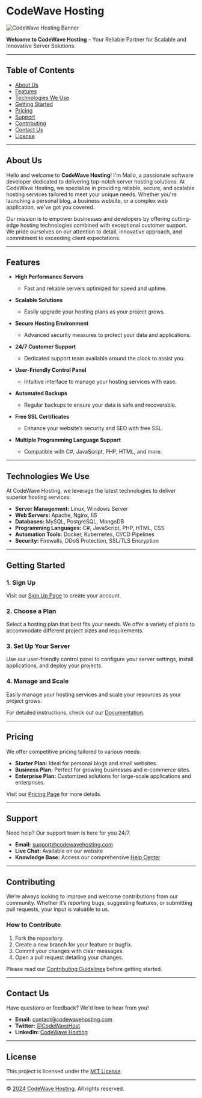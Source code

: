 # CodeWave Hosting

![CodeWave Hosting Banner](https://yourdomain.com/path-to-banner-image.png)

**Welcome to CodeWave Hosting** – Your Reliable Partner for Scalable and Innovative Server Solutions.

---

## Table of Contents

- [About Us](#about-us)
- [Features](#features)
- [Technologies We Use](#technologies-we-use)
- [Getting Started](#getting-started)
- [Pricing](#pricing)
- [Support](#support)
- [Contributing](#contributing)
- [Contact Us](#contact-us)
- [License](#license)

---

## About Us

Hello and welcome to **CodeWave Hosting**! I'm Mailo, a passionate software developer dedicated to delivering top-notch server hosting solutions. At CodeWave Hosting, we specialize in providing reliable, secure, and scalable hosting services tailored to meet your unique needs. Whether you're launching a personal blog, a business website, or a complex web application, we've got you covered.

Our mission is to empower businesses and developers by offering cutting-edge hosting technologies combined with exceptional customer support. We pride ourselves on our attention to detail, innovative approach, and commitment to exceeding client expectations.

---

## Features

- **High Performance Servers**
  - Fast and reliable servers optimized for speed and uptime.
  
- **Scalable Solutions**
  - Easily upgrade your hosting plans as your project grows.

- **Secure Hosting Environment**
  - Advanced security measures to protect your data and applications.

- **24/7 Customer Support**
  - Dedicated support team available around the clock to assist you.

- **User-Friendly Control Panel**
  - Intuitive interface to manage your hosting services with ease.

- **Automated Backups**
  - Regular backups to ensure your data is safe and recoverable.

- **Free SSL Certificates**
  - Enhance your website’s security and SEO with free SSL.

- **Multiple Programming Language Support**
  - Compatible with C#, JavaScript, PHP, HTML, and more.

---

## Technologies We Use

At CodeWave Hosting, we leverage the latest technologies to deliver superior hosting services:

- **Server Management:** Linux, Windows Server
- **Web Servers:** Apache, Nginx, IIS
- **Databases:** MySQL, PostgreSQL, MongoDB
- **Programming Languages:** C#, JavaScript, PHP, HTML, CSS
- **Automation Tools:** Docker, Kubernetes, CI/CD Pipelines
- **Security:** Firewalls, DDoS Protection, SSL/TLS Encryption

---

## Getting Started

### 1. Sign Up

Visit our [Sign Up Page](https://codewavehosting.com/signup) to create your account.

### 2. Choose a Plan

Select a hosting plan that best fits your needs. We offer a variety of plans to accommodate different project sizes and requirements.

### 3. Set Up Your Server

Use our user-friendly control panel to configure your server settings, install applications, and deploy your projects.

### 4. Manage and Scale

Easily manage your hosting services and scale your resources as your project grows.

For detailed instructions, check out our [Documentation](https://codewavehosting.com/docs).

---

## Pricing

We offer competitive pricing tailored to various needs:

- **Starter Plan:** Ideal for personal blogs and small websites.
- **Business Plan:** Perfect for growing businesses and e-commerce sites.
- **Enterprise Plan:** Customized solutions for large-scale applications and enterprises.

Visit our [Pricing Page](https://codewavehosting.com/pricing) for more details.

---

## Support

Need help? Our support team is here for you 24/7.

- **Email:** support@codewavehosting.com
- **Live Chat:** Available on our website
- **Knowledge Base:** Access our comprehensive [Help Center](https://codewavehosting.com/help)

---

## Contributing

We’re always looking to improve and welcome contributions from our community. Whether it’s reporting bugs, suggesting features, or submitting pull requests, your input is valuable to us.

### How to Contribute

1. Fork the repository.
2. Create a new branch for your feature or bugfix.
3. Commit your changes with clear messages.
4. Open a pull request detailing your changes.

Please read our [Contributing Guidelines](https://github.com/CodeWaveHosting/CodeWaveHosting/blob/main/CONTRIBUTING.md) before getting started.

---

## Contact Us

Have questions or feedback? We'd love to hear from you!

- **Email:** contact@codewavehosting.com
- **Twitter:** [@CodeWaveHost](https://twitter.com/CodeWaveHost)
- **LinkedIn:** [CodeWave Hosting](https://linkedin.com/company/codewavehosting)

---

## License

This project is licensed under the [MIT License](https://opensource.org/licenses/MIT).

---

© [2024 CodeWave Hosting](https://codewavehosting.com). All rights reserved.
